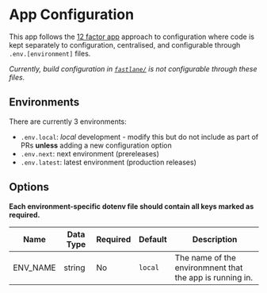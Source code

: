 # App Configuration

This app follows the [12 factor app](https://12factor.net/config) approach to configuration where code is kept separately to configuration, centralised, and configurable through `.env.[environment]` files.

_Currently, build configuration in [`fastlane/`](../fastlane) is not configurable through these files._

## Environments

There are currently 3 environments:

- `.env.local`: _local_ development - modify this but do not include as part of PRs **unless** adding a new configuration option
- `.env.next`: next environment (prereleases)
- `.env.latest`: latest environment (production releases)

## Options

**Each environment-specific dotenv file should contain all keys marked as required.**

| Name     | Data Type | Required | Default | Description                                              |
| -------- | --------- | -------- | ------- | -------------------------------------------------------- |
| ENV_NAME | string    | No       | `local` | The name of the environmnent that the app is running in. |

